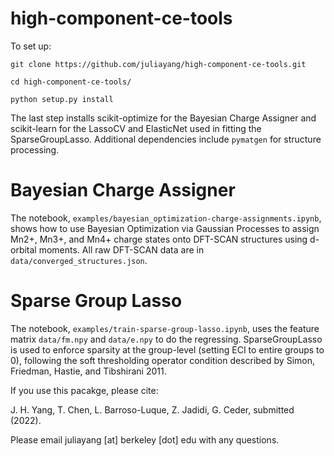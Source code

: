 # high-component-ce-tools
To set up: 

`git clone https://github.com/juliayang/high-component-ce-tools.git`

`cd high-component-ce-tools/`

`python setup.py install`

The last step installs scikit-optimize for the Bayesian Charge Assigner and scikit-learn for the LassoCV and ElasticNet used in fitting the SparseGroupLasso. Additional dependencies include `pymatgen` for structure processing.

# Bayesian Charge Assigner 
The notebook, `examples/bayesian_optimization-charge-assignments.ipynb`, shows how to use Bayesian Optimization via Gaussian Processes to assign Mn2+, Mn3+, and Mn4+ charge states onto DFT-SCAN structures using d-orbital moments. All raw DFT-SCAN data are in `data/converged_structures.json`. 

# Sparse Group Lasso
The notebook, `examples/train-sparse-group-lasso.ipynb`, uses the feature matrix `data/fm.npy` and `data/e.npy` to do the regressing. SparseGroupLasso is used to enforce sparsity at the group-level (setting ECI to entire groups to 0), following the soft thresholding operator condition described by Simon, Friedman, Hastie, and Tibshirani 2011.

If you use this pacakge, please cite: 

J. H. Yang, T. Chen, L. Barroso-Luque, Z. Jadidi, G. Ceder, submitted (2022). 

Please email juliayang [at] berkeley [dot] edu with any questions. 
